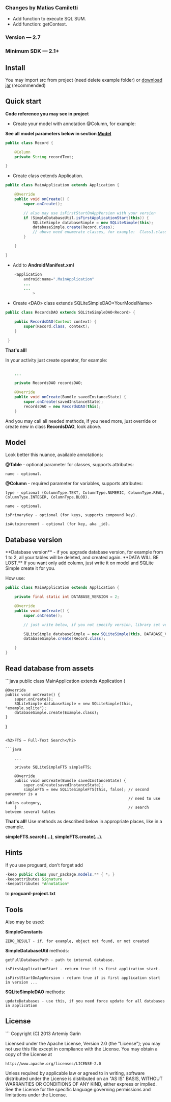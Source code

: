 <h3>Changes by Matias Camiletti</h3>

- Add function to execute SQL SUM.
- Add function: getContext.


<h3>Version — 2.7</h3>
<h3>Minimum SDK — 2.1+</h3>

<h2>Install</h2>
You may import src from project (need delete example folder) or <a href="https://github.com/kvirair/SQLite-Simple-Android/releases">download jar</a> (recommended)

<h2>Quick start</h2>

**Code reference you may see in project**

- Create your model with annotation @Column, for example:

**See all model parameters below in section <a href="https://github.com/kvirair/SQLite-Simple-Android#model">Model</a>**

```java
public class Record {

    @Column
    private String recordText;

}
```

- Create class extends Application.

```java
public class MainApplication extends Application {

    @Override
    public void onCreate() {
        super.onCreate();

        // also may use isFirstStartOnAppVersion with your version
        if (SimpleDatabaseUtil.isFirstApplicationStart(this)) {
            SQLiteSimple databaseSimple = new SQLiteSimple(this);
            databaseSimple.create(Record.class);
            // above need enumerate classes, for example:  Class1.class, ...
        }

    }

}
```

- Add to **AndroidManifest.xml**

```java
    <application
        android:name=".MainApplication"
        ...
        ...
            >
```

- Create «DAO» class extends SQLiteSimpleDAO\<YourModelName\>

```java
public class RecordsDAO extends SQLiteSimpleDAO<Record> {

    public RecordsDAO(Context context) {
        super(Record.class, context);
    }

 }
```

**That's all!**

In your activity just create operator, for example:
```java

    ...

    private RecordsDAO recordsDAO;

    @Override
    public void onCreate(Bundle savedInstanceState) {
        super.onCreate(savedInstanceState);
        recordsDAO = new RecordsDAO(this);
    }

```
And you may call all needed methods, if you need more, just override or create new in class **RecordsDAO**, look above.

<h2>Model</h2>
Look better this nuance, available annotations:

**@Table** - optional parameter for classes, supports attributes:

    name - optional.

**@Column** - required parameter for variables, supports attributes:

    type - optional (ColumnType.TEXT, ColumnType.NUMERIC, ColumnType.REAL, ColumnType.INTEGER, ColumnType.BLOB).

    name - optional.

    isPrimaryKey - optional (for keys, supports compound key).

    isAutoincrement - optional (for key, aka _id).

<h2>Database version</h2>
**Database version** - if you upgrade database version, for example from 1 to 2, all your tables will be deleted, and created again. **DATA WILL BE LOST.**
If you want only add column, just write it on model and SQLite Simple create it for you.

How use:

```java
public class MainApplication extends Application {

    private final static int DATABASE_VERSION = 2;

    @Override
    public void onCreate() {
        super.onCreate();

        // just write below, if you not specify version, library set version 1

        SQLiteSimple databaseSimple = new SQLiteSimple(this, DATABASE_VERSION);
        databaseSimple.create(Record.class);

    }
}
```

<h2>Read database from assets</h2>
```java
public class MainApplication extends Application {

    @Override
    public void onCreate() {
        super.onCreate();
        SQLiteSimple databaseSimple = new SQLiteSimple(this, "example.sqlite");
        databaseSimple.create(Example.class);
    }

}
```

<h2>FTS — Full-Text Search</h2>

```java

    ...

    private SQLiteSimpleFTS simpleFTS;

    @Override
    public void onCreate(Bundle savedInstanceState) {
        super.onCreate(savedInstanceState);
        simpleFTS = new SQLiteSimpleFTS(this, false); // second parameter is a
                                                      // need to use tables category,
    }                                                 // search between several tables

```

**That's all!** Use methods as described below in appropriate places, like in a example.

**simpleFTS.search(...)**, **simpleFTS.create(...)**.

<h2>Hints</h2>

If you use proguard, don't forget add

```java
-keep public class your_package.models.** { *; }
-keepattributes Signature
-keepattributes *Annotation*
```

to **proguard-project.txt**

<h2>Tools</h2>

Also may be used:

**SimpleConstants**

    ZERO_RESULT - if, for example, object not found, or not created

**SimpleDatabaseUtil** methods:

    getFullDatabasePath - path to internal database.

    isFirstApplicationStart - return true if is first application start.

    isFirstStartOnAppVersion - return true if is first application start in version ...

**SQLiteSimpleDAO** methods:

    updateDatabases - use this, if you need force update for all databases in application

<h2>License</h2>
```
Copyright (C) 2013 Artemiy Garin

Licensed under the Apache License, Version 2.0 (the "License");
you may not use this file except in compliance with the License.
You may obtain a copy of the License at

    http://www.apache.org/licenses/LICENSE-2.0

Unless required by applicable law or agreed to in writing, software
distributed under the License is distributed on an "AS IS" BASIS,
WITHOUT WARRANTIES OR CONDITIONS OF ANY KIND, either express or implied.
See the License for the specific language governing permissions and
limitations under the License.
```